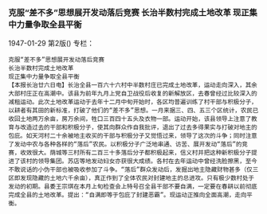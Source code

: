 ### 克服“差不多”思想展开发动落后竞赛  长治半数村完成土地改革  现正集中力量争取全县平衡

1947-01-29
第2版()
专栏：

    克服“差不多”思想展开发动落后竞赛
    长治半数村完成土地改革
    现正集中力量争取全县平衡
    【本报长治廿六日电】长治全县一百六十六村中半数村庄已完成土地改革，运动走向深入，其余大部村庄正在高潮中。该县为前年九月上党自卫战役后收复的新解放区，去春曾经过比较深入的减租运动。此次土地改革运动于去年十二月中旬开始时，各区均普遍训练了村干部与积极分子，以耕者有其田的新标准，打破了他们的“差不多”思想。一月来据三、四、五三个区统计，农民已收回土地两万余亩，房万余间，牲口三百四十五头及衣物一部。运动开始，该县领导上注意了教育与改造过去的干部和积极分子，使其向群众作自我批评，退出了过去多得果实与打破对地主的包庇。如天河村二十余被地主收买的干部与积极分子又觉悟过来，领导了这次的斗争；同时注意了发动中农与各种各样的“落后”农民。以积极分子广泛地串通、访苦、展开发动“落后”的竞赛，收效很大。荫城等三村所有二百三十多落后分子都积极起来，信义村并把这种新积极分子提进了该村的领导集团。苏店等地发动妇女亦获很大成绩。各村在去年运动中曾经洗脸擦黑，至今不敢说话的小伪干部也被吸收参加了斗争。“落后”群众发动后，发掘出地主隐藏财物甚多（仅三区即发现隐藏的土地六千余亩），真正作到了全体农民对封建地主的总进攻。只有极少数村处于发动的初期。县委王宗琪在本月上旬检查会上特号召全县干部不要自满，一定要在春耕以前彻底完成全县的土地改革。提出：“自满即等于包庇了封建恶霸”。现运动正推向全面高潮，走向平衡。
